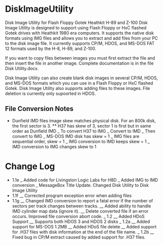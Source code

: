 # DiskImageUtility

Disk Image Utility for Flash Floppy Gotek Heathkit H-89 and Z-100 Disk Image Utility is designed to support using Flash Floppy or HxC flashed Gotek drives with Heathkit 1980 era computers. It supports the native disk formats using IMG files and allows you to extract and add files from your PC to the disk image file. It currently supports CP/M, HDOS, and MS-DOS FAT 12 formats used by the H-8, H-89, and Z-100.

If you want to copy files between images you must first extract the file and then insert the file in another image. Complete documentation is in the file Disk Utility.docx.

Disk Image Utility can also create blank disk images in several CP/M, HDOS, and MS-DOS formats which you can use in a Flash Floppy or HxC flashed Gotek. Disk Image Utility also supports adding files to these images. File deletion is currently only supoorted in HDOS.

## File Conversion Notes

* Dunfield IMD files image skew matches physical disk. For an 800k disk, the first sector is 3.
  ** H37 has skew of 3, sector 1 is first but in same order as Dunfield IMD
   _ To convert H37 to IMG
     _ Convert to IMD
     _ Then convert to IMG
   _ MS-DOS IMD disk has skew = 1
   _ IMG files are sequential order, skew = 1
   _ IMG conversion to IMD keeps skew = 1
   _ IMD conversion to IMG changes skew to 1

# Change Log
- 1.1e
  _ Added code for Livingston Logic Labs for H8D
  _ Added IMG to IMD conversion
  _ MessageBox Title Update. Changed Disk Utility to Disk Image Utility
-	1.1f
__	Corrected program exception error when adding files
- 1.1g
__	Changed IMD conversion to report a fatal error if the number of sectors per track changes between tracks.
__	Added ability to handle IMD cylinder map data (ignore it).
__	Delete converted file if an error occurs. Improved file conversion abort code.
_	1.2
__	Added HDoS Support
__	Supports both HDOS 3 and HDOS 2 disks
_	1.2a
__	Added support for MS-DOS 1.2MB
__	Added HDoS file delete
__	Added support for .H37 files with disk information at the end of the file name.
_	1.2b 
__	Fixed bug in CP/M extract caused by added support for .H37 files.
